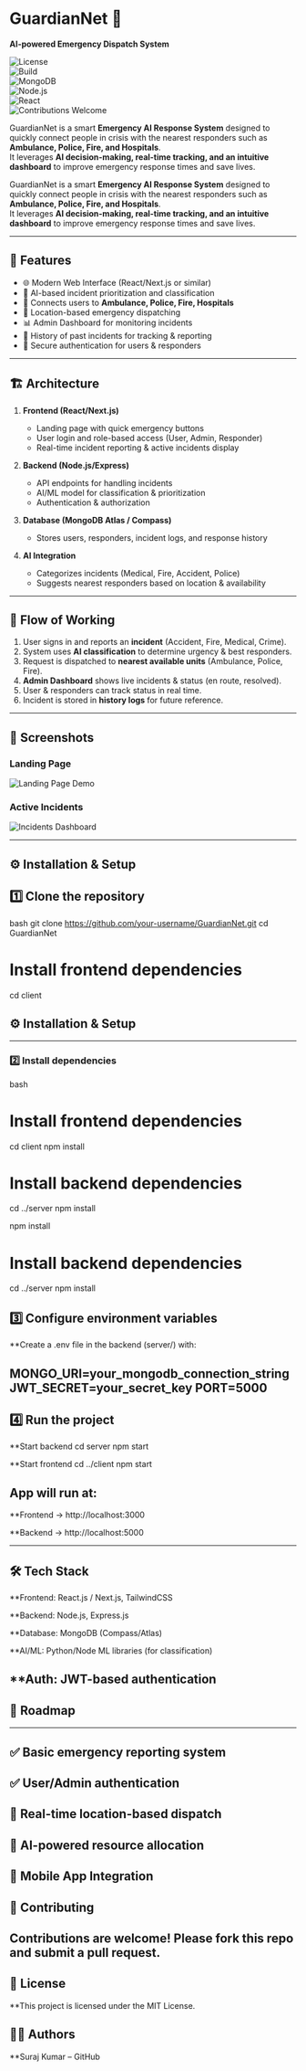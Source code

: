 # GuardianNet 🚨  
**AI-powered Emergency Dispatch System**

![License](https://img.shields.io/badge/license-MIT-green)  
![Build](https://img.shields.io/badge/build-passing-brightgreen)  
![MongoDB](https://img.shields.io/badge/Database-MongoDB-blue)  
![Node.js](https://img.shields.io/badge/Backend-Node.js-yellow)  
![React](https://img.shields.io/badge/Frontend-React-blue)  
![Contributions Welcome](https://img.shields.io/badge/Contributions-Welcome-orange)  

GuardianNet is a smart **Emergency AI Response System** designed to quickly connect people in crisis with the nearest responders such as **Ambulance, Police, Fire, and Hospitals**.  
It leverages **AI decision-making, real-time tracking, and an intuitive dashboard** to improve emergency response times and save lives.  


GuardianNet is a smart **Emergency AI Response System** designed to quickly connect people in crisis with the nearest responders such as **Ambulance, Police, Fire, and Hospitals**.  
It leverages **AI decision-making, real-time tracking, and an intuitive dashboard** to improve emergency response times and save lives.  

---

## 🚀 Features  
- 🌐 Modern Web Interface (React/Next.js or similar)  
- 🤖 AI-based incident prioritization and classification  
- 🏥 Connects users to **Ambulance, Police, Fire, Hospitals**  
- 📍 Location-based emergency dispatching  
- 📊 Admin Dashboard for monitoring incidents  
- 📝 History of past incidents for tracking & reporting  
- 🔐 Secure authentication for users & responders  

---

## 🏗️ Architecture  
1. **Frontend (React/Next.js)**  
   - Landing page with quick emergency buttons  
   - User login and role-based access (User, Admin, Responder)  
   - Real-time incident reporting & active incidents display  

2. **Backend (Node.js/Express)**  
   - API endpoints for handling incidents  
   - AI/ML model for classification & prioritization  
   - Authentication & authorization  

3. **Database (MongoDB Atlas / Compass)**  
   - Stores users, responders, incident logs, and response history  

4. **AI Integration**  
   - Categorizes incidents (Medical, Fire, Accident, Police)  
   - Suggests nearest responders based on location & availability  

---

## 🔄 Flow of Working  
1. User signs in and reports an **incident** (Accident, Fire, Medical, Crime).  
2. System uses **AI classification** to determine urgency & best responders.  
3. Request is dispatched to **nearest available units** (Ambulance, Police, Fire).  
4. **Admin Dashboard** shows live incidents & status (en route, resolved).  
5. User & responders can track status in real time.  
6. Incident is stored in **history logs** for future reference.  

---

## 📸 Screenshots  
### Landing Page  
![Landing Page Demo](docs/screenshots/landing.png)  

### Active Incidents  
![Incidents Dashboard](docs/screenshots/incidents.png)  

---

## ⚙️ Installation & Setup  

## 1️⃣ Clone the repository  
bash
git clone https://github.com/your-username/GuardianNet.git
cd GuardianNet

# Install frontend dependencies
cd client

## ⚙️ Installation & Setup  
---
### 2️⃣ Install dependencies  
bash
# Install frontend dependencies
cd client
npm install

# Install backend dependencies
cd ../server
npm install

npm install

# Install backend dependencies
cd ../server
npm install

## 3️⃣ Configure environment variables

**Create a .env file in the backend (server/) with:

MONGO_URI=your_mongodb_connection_string
JWT_SECRET=your_secret_key
PORT=5000
---

## 4️⃣ Run the project
**Start backend
cd server
npm start

**Start frontend
cd ../client
npm start


## App will run at:

**Frontend → http://localhost:3000

**Backend → http://localhost:5000

---

## 🛠️ Tech Stack

**Frontend: 
React.js / Next.js, TailwindCSS

**Backend:
Node.js, Express.js

**Database:
MongoDB (Compass/Atlas)

**AI/ML: 
Python/Node ML libraries (for classification)

**Auth: 
JWT-based authentication
---

## 📌 Roadmap
---
## ✅ Basic emergency reporting system

## ✅ User/Admin authentication

## 🔄 Real-time location-based dispatch

## 🔄 AI-powered resource allocation

## 🔄 Mobile App Integration

## 🤝 Contributing

## Contributions are welcome! Please fork this repo and submit a pull request.

## 📄 License

**This project is licensed under the MIT License.

## 👨‍💻 Authors

**Suraj Kumar – GitHub



